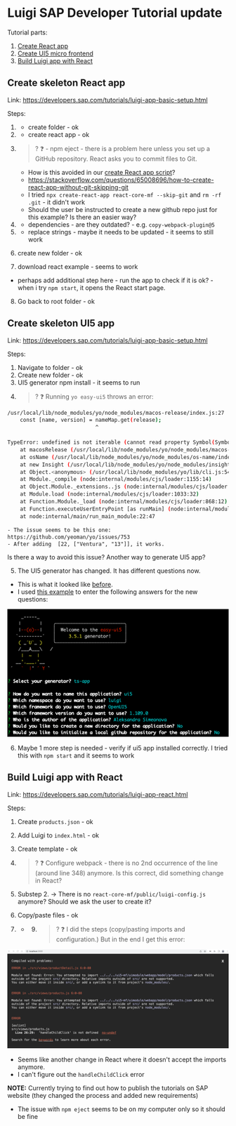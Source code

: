 # Luigi SAP Developer Tutorial update

Tutorial parts:
1. [Create React app](#create-skeleton-react-app)  
2. [Create UI5 micro frontend](#create-skeleton-ui5-app) 
3. [Build Luigi app with React](#build-luigi-app-with-react)

## Create skeleton React app 

Link: https://developers.sap.com/tutorials/luigi-app-basic-setup.html

Steps: 

1. - create folder - ok
2. - create react app - ok

3. > ? :question: - npm eject - there is a problem here unless you set up a GitHub repository. React asks you to commit files to Git. 
    - How is this avoided in our [create React app script](https://github.com/SAP/luigi/blob/master/scripts/setup/react.sh)? 
    - https://stackoverflow.com/questions/65008696/how-to-create-react-app-without-git-skipping-git 
    - I tried `npx create-react-app react-core-mf --skip-git` and `rm -rf .git` - it didn't work  
    - Should the user be instructed to create a new github repo just for this example? Is there an easier way? 

4. - dependencies - are they outdated? - e.g. `copy-webpack-plugin@5`

5. - replace strings - maybe it needs to be updated - it seems to still work 

6. create new folder - ok 

7. download react example - seems to work 

- perhaps add additional step here - run the app to check if it is ok? - when i try `npm start`, it opens the React start page.

8. Go back to root folder - ok 

## Create skeleton UI5 app 

Link: https://developers.sap.com/tutorials/luigi-app-basic-setup.html

Steps: 

1. Navigate to folder - ok
2. Create new folder - ok
3. UI5 generator npm install - it seems to run
4. > ? :question: Running `yo easy-ui5` throws an error: 

```bash
/usr/local/lib/node_modules/yo/node_modules/macos-release/index.js:27
	const [name, version] = nameMap.get(release);
	                        ^

TypeError: undefined is not iterable (cannot read property Symbol(Symbol.iterator))
    at macosRelease (/usr/local/lib/node_modules/yo/node_modules/macos-release/index.js:27:26)
    at osName (/usr/local/lib/node_modules/yo/node_modules/os-name/index.js:21:18)
    at new Insight (/usr/local/lib/node_modules/yo/node_modules/insight/lib/index.js:37:13)
    at Object.<anonymous> (/usr/local/lib/node_modules/yo/lib/cli.js:54:17)
    at Module._compile (node:internal/modules/cjs/loader:1155:14)
    at Object.Module._extensions..js (node:internal/modules/cjs/loader:1209:10)
    at Module.load (node:internal/modules/cjs/loader:1033:32)
    at Function.Module._load (node:internal/modules/cjs/loader:868:12)
    at Function.executeUserEntryPoint [as runMain] (node:internal/modules/run_main:81:12)
    at node:internal/main/run_main_module:22:47
```


    - The issue seems to be this one: https://github.com/yeoman/yo/issues/753 
    - After adding  [22, ["Ventura", "13"]], it works. 

Is there a way to avoid this issue? Another way to generate UI5 app? 

5. The UI5 generator has changed. It has different questions now. 
- This is what it looked like [before](https://developers.sap.com/tutorials/luigi-app-basic-setup/jcr:content.github-proxy.1644267916.file/ui5-yo.png). 
- I used [this example](https://blogs.sap.com/2022/03/10/easy-ui5-getting-started-even-easier/) to enter the following answers for the new questions: 

![ui5 screenshot](ui5.png)


6. Maybe 1 more step is needed - verify if ui5 app installed correctly. I tried this with `npm start` and it seems to work 

## Build Luigi app with React 

Link: https://developers.sap.com/tutorials/luigi-app-react.html 

Steps: 

1. Create `products.json` - ok 
2. Add Luigi to `index.html` - ok 
3. Create template - ok
4. > ? :question: Configure webpack - there is no 2nd occurrence of the line (around line 348) anymore. Is this correct, did something change in React? 

5. Substep 2. -> There is no `react-core-mf/public/luigi-config.js` anymore? Should we ask the user to create it? 

6. Copy/paste files - ok 

7. - 9.  > ? :question: I did the steps (copy/pasting imports and configuration.) But in the end I get this error: 

![react screenshot](react.png)

- Seems like another change in React where it doesn't accept the imports anymore. 
- I can't figure out the `handleChildClick` error 


**NOTE:** Currently trying to find out how to publish the tutorials on SAP website (they changed the process and added new requirements)

- The issue with `npm eject` seems to be on my computer only so it should be fine 